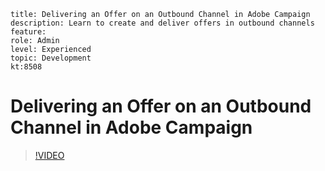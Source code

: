 ```
title: Delivering an Offer on an Outbound Channel in Adobe Campaign
description: Learn to create and deliver offers in outbound channels
feature:
role: Admin
level: Experienced 
topic: Development
kt:8508

```

# Delivering an Offer on an Outbound Channel in Adobe Campaign

>[!VIDEO](https://video.tv.adobe.com/v/18438?quality=12)
